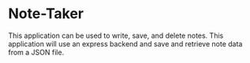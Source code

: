 # Note-Taker
This application can be used to write, save, and delete notes. This application will use an express backend and save and retrieve note data from a JSON file.
